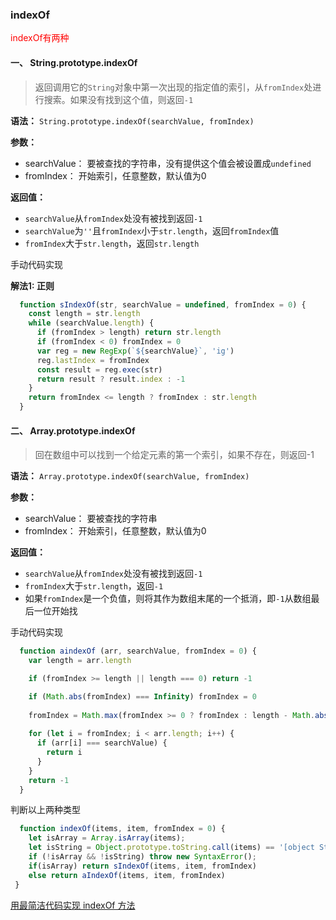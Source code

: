 ### indexOf

<div style="color: red;">indexOf有两种</div>

#### 一、 String.prototype.indexOf

> 返回调用它的```String```对象中第一次出现的指定值的索引，从```fromIndex```处进行搜索。如果没有找到这个值，则返回```-1```

<span style="font-weight: 600;">语法：</span> ```String.prototype.indexOf(searchValue, fromIndex)```

<span style="font-weight: 600;">参数：</span>

+ searchValue： 要被查找的字符串，没有提供这个值会被设置成```undefined```
+ fromIndex： 开始索引，任意整数，默认值为0

<span style="font-weight: 600;">返回值：</span>

+ ```searchValue```从```fromIndex```处没有被找到返回```-1```
+ ```searchValue```为```''```且```fromIndex```小于```str.length```，返回```fromIndex```值
+ ```fromIndex```大于```str.length```，返回```str.length```

手动代码实现

<span style="font-weight: 600;">解法1: 正则</span>

```js
  function sIndexOf(str, searchValue = undefined, fromIndex = 0) {
    const length = str.length
    while (searchValue.length) {
      if (fromIndex > length) return str.length
      if (fromIndex < 0) fromIndex = 0
      var reg = new RegExp(`${searchValue}`, 'ig')
      reg.lastIndex = fromIndex
      const result = reg.exec(str)
      return result ? result.index : -1
    }
    return fromIndex <= length ? fromIndex : str.length
  }
```

#### 二、 Array.prototype.indexOf

> 回在数组中可以找到一个给定元素的第一个索引，如果不存在，则返回-1

<span style="font-weight: 600;">语法：</span> ```Array.prototype.indexOf(searchValue, fromIndex)```

<span style="font-weight: 600;">参数：</span>

+ searchValue： 要被查找的字符串
+ fromIndex： 开始索引，任意整数，默认值为0

<span style="font-weight: 600;">返回值：</span>

+ ```searchValue```从```fromIndex```处没有被找到返回```-1```
+ ```fromIndex```大于```str.length```，返回```-1```
+ 如果```fromIndex```是一个负值，则将其作为数组末尾的一个抵消，即```-1```从数组最后一位开始找

手动代码实现

```js
  function aindexOf (arr, searchValue, fromIndex = 0) {
    var length = arr.length

    if (fromIndex >= length || length === 0) return -1

    if (Math.abs(fromIndex) === Infinity) fromIndex = 0
    
    fromIndex = Math.max(fromIndex >= 0 ? fromIndex : length - Math.abs(fromIndex), 0);
    
    for (let i = fromIndex; i < arr.length; i++) {
      if (arr[i] === searchValue) {
        return i
      }
    }
    return -1
  } 
```
判断以上两种类型

```js
  function indexOf(items, item, fromIndex = 0) {
    let isArray = Array.isArray(items);
    let isString = Object.prototype.toString.call(items) == '[object String]';
    if (!isArray && !isString) throw new SyntaxError();
    if(isArray) return sIndexOf(items, item, fromIndex)
    else return aIndexOf(items, item, fromIndex)
 }
```

[用最简洁代码实现 indexOf 方法](https://github.com/sisterAn/JavaScript-Algorithms/issues/58)